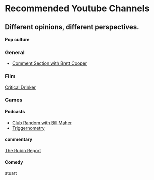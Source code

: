 # Recommended Youtube Channels

## Different opinions, different perspectives.

<!-- tabs:start -->

#### **Pop culture**

### General
* [Comment Section with Brett Cooper](https://www.youtube.com/channel/UC7bYyWCCCLHDU0ZuNzGNTtg/featured)

### Film

[Critical Drinker](https://www.youtube.com/channel/UCSJPFQdZwrOutnmSFYtbstA)

### Games

#### **Podcasts**

* [Club Random with Bill Maher](https://www.youtube.com/@ClubRandomPodcast)
* [Triggernometry](https://www.youtube.com/@triggerpod)

#### **commentary**

[The Rubin Report](https://www.youtube.com/c/RubinReport/videos)

#### **Comedy**

stuart

<!-- tabs:end -->


